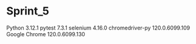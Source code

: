 # Sprint_5
Python 3.12.1
pytest             7.3.1
selenium 4.16.0
chromedriver-py    120.0.6099.109
Google Chrome 120.0.6099.130


